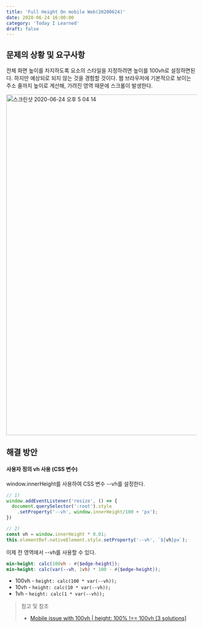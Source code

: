 ```yaml
---
title: 'Full Height On mobile Web(20200624)'
date: 2020-06-24 16:00:00
category: 'Today I Learned'
draft: false
---
```


## 문제의 상황 및 요구사항

전체 화면 높이를 차지하도록 요소의 스타일을 지정하려면 높이를 100vh로 설정하면된다. 하지만 예상되로 되지 않는 것을 경험할 것이다. 웹 브라우저에 기본적으로 보이는 주소 줄까지 높이로 계산해, 가려진 영역 때문에 스크롤이 발생한다.

<img width="900" alt="스크린샷 2020-06-24 오후 5 04 14" src="https://user-images.githubusercontent.com/36187948/85519623-be95c200-b63c-11ea-97a6-827ee866a9d7.png">



## 해결 방안

#### 사용자 정의 vh 사용 (CSS 변수)

window.innerHeight를 사용하여 CSS 변수 --vh를 설정한다.

```ts
// 1)
window.addEventListener('resize', () => { 
  document.querySelector(':root').style
    .setProperty('--vh', window.innerHeight/100 + 'px');
})

// 2)
const vh = window.innerHeight * 0.01;
this.elementRef.nativeElement.style.setProperty('--vh', `${vh}px`);
```

이제 전 영역에서 --vh를 사용할 수 있다. 

```scss
min-height: calc(100vh - #{$edge-height});
min-height: calc(var(--vh, 1vh) * 100 - #{$edge-height});
```

- 100vh - `height: calc(100 * var(--vh));`
- 10vh - `height: calc(10 * var(--vh));`
- 1vh - `height: calc(1 * var(--vh));`

> 참고 및 참조
>
> - [Mobile issue with 100vh | height: 100% !== 100vh [3 solutions]](https://dev.to/admitkard/mobile-issue-with-100vh-height-100-100vh-3-solutions-3nae)